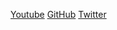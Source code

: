[Youtube](https://www.youtube.com1)
[GitHub](https://www.github.com)
[Twitter](http://www.twitter.com)